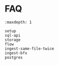 # FAQ

```{toctree}
:maxdepth: 1

setup
sql-api
storage
flow
ingest-same-file-twice
ingest-bfx
postgres
```
